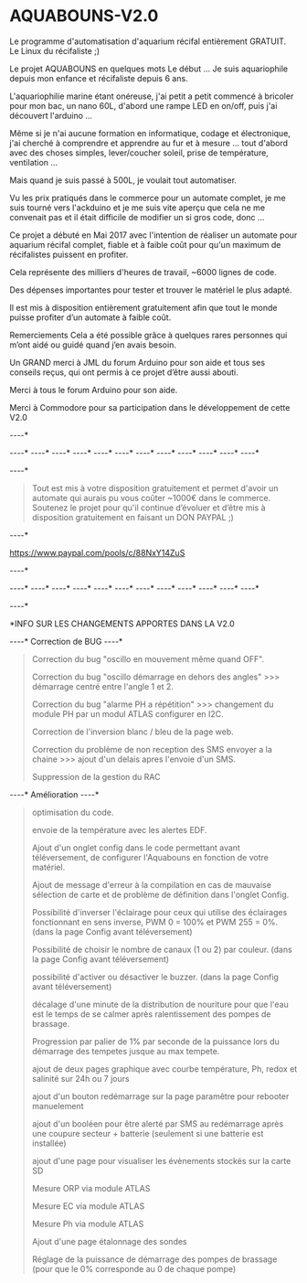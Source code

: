 # AQUABOUNS-V2.0
Le programme d'automatisation d'aquarium récifal entièrement GRATUIT.
Le Linux du récifaliste ;)

Le projet AQUABOUNS en quelques mots
Le début ... Je suis aquariophile depuis mon enfance et récifaliste depuis 6 ans.

L'aquariophilie marine étant onéreuse, j'ai petit a petit commencé à bricoler pour mon bac, un nano 60L, d'abord une rampe LED en on/off, puis j'ai découvert l'arduino ...

Même si je n'ai aucune formation en informatique, codage et électronique, j'ai cherché à comprendre et apprendre au fur et à mesure ...  tout d'abord avec des choses simples, lever/coucher soleil, prise de température, ventilation ...

Mais quand je suis passé à 500L, je voulait tout automatiser.

Vu les prix pratiqués dans le commerce pour un automate complet, je me suis tourné vers l'ackduino et je me suis vite aperçu que cela ne me convenait pas et il était difficile de modifier un si gros code, donc ...

Ce projet a débuté en Mai 2017 avec l'intention de réaliser un automate pour aquarium récifal complet, fiable et à faible coût pour qu'un maximum de récifalistes puissent en profiter.

Cela représente des milliers d'heures de travail, ~6000 lignes de code. 

Des dépenses importantes pour tester et trouver le matériel le plus adapté.

Il est mis à disposition entièrement gratuitement afin que tout le monde puisse profiter d’un automate à faible coût.

Remerciements 
Cela a été possible grâce à quelques rares personnes qui m’ont aidé ou guidé quand j’en avais besoin.

Un GRAND merci à JML du forum Arduino pour son aide et tous ses conseils reçus, qui ont permis à ce projet d’être aussi abouti.

Merci à tous le forum Arduino pour son aide.

Merci à Commodore pour sa participation dans le développement de cette V2.0

 *-*-*-*-*
 
 *-*-*-*-* *-*-*-*-* *-*-*-*-* *-*-*-*-* *-*-*-*-* *-*-*-*-* *-*-*-*-* *-*-*-*-* *-*-*-*-* *-*-*-*-* *-*-*-*-* *-*-*-*-*
 
 *-*-*-*-*
 
> Tout est mis à votre disposition gratuitement et permet d'avoir un automate qui aurais pu vous coûter ~1000€ dans le commerce.
Soutenez le projet pour qu'il continue d’évoluer et d’être mis à disposition gratuitement en faisant un DON PAYPAL ;)

 *-*-*-*-*
 
 https://www.paypal.com/pools/c/88NxY14ZuS
 
 *-*-*-*-*
 
 *-*-*-*-* *-*-*-*-* *-*-*-*-* *-*-*-*-* *-*-*-*-* *-*-*-*-* *-*-*-*-* *-*-*-*-* *-*-*-*-* *-*-*-*-* *-*-*-*-* *-*-*-*-*
 
 *-*-*-*-*
 
*INFO SUR LES CHANGEMENTS APPORTES DANS LA V2.0

*-*-*-*-* Correction de BUG *-*-*-*-*

> Correction du bug "oscillo en mouvement même quand OFF".
> 
> Correction du bug "oscillo démarrage en dehors des angles" >>> démarrage centré entre l'angle 1 et 2.
> 
> Correction du bug "alarme PH a répétition" >>> changement du module PH  par un modul ATLAS configurer en I2C.
> 
> Correction de l'inversion blanc / bleu de la page web.
> 
> Correction du problème de non reception des SMS envoyer a la chaine >>> ajout d'un delais apres l'envoie d'un SMS.
> 
> Suppression de la gestion du RAC


*-*-*-*-* Amélioration *-*-*-*-*
> optimisation du code.
> 
> envoie de la température avec les alertes EDF.
> 
> Ajout d'un onglet config dans le code permettant avant téléversement, de configurer l'Aquabouns en fonction de votre matériel.
> 
> Ajout de message d'erreur à la compilation en cas de mauvaise sélection de carte et de problème de définition dans l'onglet Config.
> 
> Possibilité d'inverser l'éclairage pour ceux qui utilise des éclairages fonctionnant en sens inverse, PWM 0 = 100% et PWM 255 = 0%. (dans la page Config avant téléversement)
> 
> Possibilité de choisir le nombre de canaux (1 ou 2) par couleur. (dans la page Config avant téléversement)
> 
> possibilité d'activer ou désactiver le buzzer. (dans la page Config avant téléversement)
> 
> décalage d'une minute de la distribution de nouriture pour que l'eau est le temps de se calmer après ralentissement des pompes de brassage.
> 
> Progression par palier de 1% par seconde de la puissance lors du démarrage des tempetes jusque au max tempete.
> 
> ajout de deux pages graphique avec courbe température, Ph, redox et salinité sur 24h ou 7 jours
> 
> ajout d'un bouton redémarrage sur la page paramêtre pour rebooter manuelement
> 
> ajout d'un booléen pour être alerté par SMS au redémarrage après une coupure secteur + batterie (seulement si une batterie est installée)
> 
> ajout d'une page pour visualiser les évènements stockés sur la carte SD
> 
> Mesure ORP via module ATLAS
> 
> Mesure EC via module ATLAS
> 
> Mesure Ph via module ATLAS
> 
> Ajout d'une page étalonnage des sondes
> 
> Réglage de la puissance de démarrage des pompes de brassage (pour que le 0% corresponde au 0 de chaque pompe)
